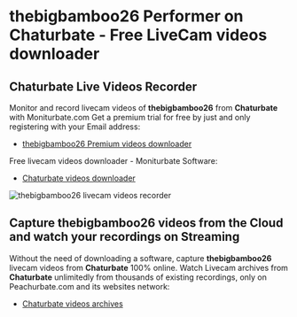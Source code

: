 # thebigbamboo26 Performer on Chaturbate - Free LiveCam videos downloader

## Chaturbate Live Videos Recorder

Monitor and record livecam videos of **thebigbamboo26** from **Chaturbate** with Moniturbate.com
Get a premium trial for free by just and only registering with your Email address:
* [thebigbamboo26 Premium videos downloader](https://moniturbate.com/request-demo-licence-key.html)

Free livecam videos downloader - Moniturbate Software:
* [Chaturbate videos downloader](https://moniturbate.com/moniturbate-download-software.html)

![thebigbamboo26 livecam videos recorder](https://peachurnet.com/templates/moniturbate-software.png)


## Capture thebigbamboo26 videos from the Cloud and watch your recordings on Streaming

Without the need of downloading a software, capture **thebigbamboo26** livecam videos from **Chaturbate** 100% online.
Watch Livecam archives from **Chaturbate** unlimitedly from thousands of existing recordings, only on Peachurbate.com and its websites network:
* [Chaturbate videos archives](https://peachurnet.com/)